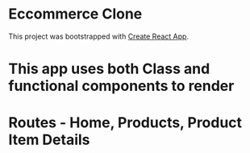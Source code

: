 # Eccommerce Clone

This project was bootstrapped with [Create React App](https://github.com/facebook/create-react-app).


# This app uses both Class and functional components to render
# Routes - Home, Products, Product Item Details





